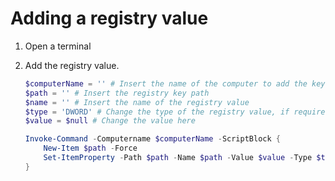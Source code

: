 # Adding a registry value

1. Open a terminal
1. Add the registry value.

    ````powershell
    $computerName = '' # Insert the name of the computer to add the key to
    $path = '' # Insert the registry key path
    $name = '' # Insert the name of the registry value
    $type = 'DWORD' # Change the type of the registry value, if required
    $value = $null # Change the value here

    Invoke-Command -Computername $computerName -ScriptBlock {
        New-Item $path -Force
        Set-ItemProperty -Path $path -Name $path -Value $value -Type $type
    }
    ````
